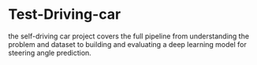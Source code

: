 # Test-Driving-car
the self-driving car project covers the full pipeline from understanding the problem and dataset to building and evaluating a deep learning model for steering angle prediction. 
